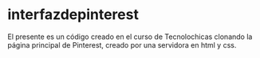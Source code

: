 # interfazdepinterest
El presente es un código creado en el curso de Tecnolochicas  clonando la página principal de Pinterest, creado por una servidora en html y css.
